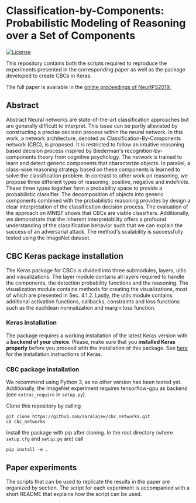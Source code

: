 # Classification-by-Components: Probabilistic Modeling of Reasoning over a Set of Components

[![License](https://img.shields.io/pypi/l/Django.svg)](https://github.com/saralajew/cbc_networks/blob/master/LICENSE)

This repository contains both the scripts required to reproduce the 
experiments presented in the corresponding paper as well as the package 
developed to create CBCs in Keras.

The full paper is available in the [online proceedings of NeurIPS2019.](https://papers.nips.cc)

## Abstract
Abstract Neural networks are state-of-the-art classification approaches but are generally difficult to interpret. This issue can be partly alleviated by constructing a precise decision process within the neural network. In this work, a network architecture, denoted as Classification-By-Components network (CBC), is proposed. It is restricted to follow an intuitive reasoning based decision process inspired by Biederman's recognition-by-components theory from cognitive psychology. The network is trained to learn and detect generic components that characterize objects. In parallel, a class-wise reasoning strategy based on these components is learned to solve the classification problem. In contrast to other work on reasoning, we propose three different types of reasoning: positive, negative and indefinite. These three types together form a probability space to provide a probabilistic classifier. The decomposition of objects into generic components combined with the probabilistic reasoning provides by design a clear interpretation of the classification decision process. The evaluation of the approach on MNIST shows that CBCs are viable classifiers. Additionally, we demonstrate that the inherent interpretability offers a profound understanding of the classification behavior such that we can explain the success of an adversarial attack. The method's scalability is successfully tested using the ImageNet dataset.

## CBC Keras package installation
The Keras package for CBCs is divided into three submodules, layers, utils 
and visualizations. The layer module contains all layers required to handle 
the components, the detection probability functions and the reasoning. The 
visualization module contains methods for creating the visualizations, most 
of which are presented in Sec. 4.1.2. Lastly, the utils module contains 
additional activation functions, callbacks, constraints and loss functions 
such as the euclidean normalization and margin loss function. 

### Keras installation

The package requires a working installation of the latest Keras version with
a **backend of your choice**. Please, make sure that you **installed Keras 
properly** before you proceed with the installation of this package.
See [here](https://github.com/keras-team/keras) for the installation 
instructions of Keras.

### CBC package installation

We recommend using Python 3, as no other version has been tested 
yet. Additionally, the ImageNet experiment requires tensorflow-gpu as 
backend (see `extras_require` in `setup.py`).

Clone this repository by calling

```
git clone https://github.com/saralajew/cbc_networks.git
cd cbc_networks
```

Install the package with pip after cloning. In the 
root directory (where `setup.cfg` and `setup.py` are) call

```
pip install -e .
```

## Paper experiments
The scripts that can be used to replicate the results in the paper are 
organized by section. The script for each experiment is accompanied with 
a short README that explains how the script can be used. 